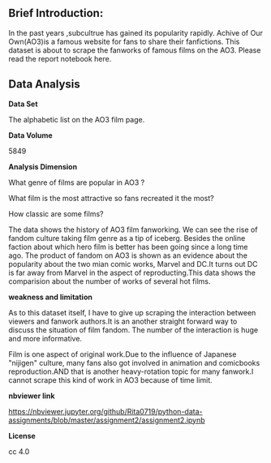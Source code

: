 Brief Introduction:
---

In the past years ,subcultrue has gained its popularity rapidly. Achive of Our Own(AO3)is a famous website for fans to share their fanfictions. This dataset is about to scrape the fanworks of famous films on the AO3.
Please read the report notebook here.


Data Analysis
---

**Data Set**

The alphabetic list on the AO3 film page.

**Data Volume**

5849

**Analysis Dimension**

What genre of films are popular in AO3 ?

What film is the most attractive so fans recreated it the most?

How classic are some films?

The data shows the history of AO3 film fanworking. We can see the rise of fandom culture taking film genre as a tip of iceberg. Besides the online faction about which hero film is better has been going since a long time ago. The product of fandom on AO3 is shown as an evidence about the popularity about the two mian comic works, Marvel and DC.It turns out DC is far away from Marvel in the aspect of reproducting.This data shows the comparision about the number of works of several hot films.

**weakness and limitation**

As to this dataset itself, I have to give up scraping the interaction between viewers and fanwork authors.It is an another straight forward way to discuss the situation of film fandom. The number of the interaction is huge and more informative.

Film is one aspect of original work.Due to the influence of Japanese "nijigen" culture, many fans also got involved in animation and comicbooks reproduction.AND that is another heavy-rotation topic for many fanwork.I cannot scrape this kind of work in AO3 because of time limit.


**nbviewer link**

https://nbviewer.jupyter.org/github/Rita0719/python-data-assignments/blob/master/assignment2/assignment2.ipynb

**License**

cc 4.0


